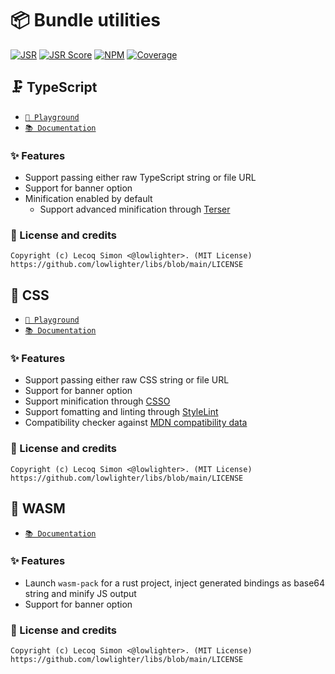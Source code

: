 # 📦 Bundle utilities

[![JSR](https://jsr.io/badges/@libs/bundle)](https://jsr.io/@libs/bundle) [![JSR Score](https://jsr.io/badges/@libs/bundle/score)](https://jsr.io/@libs/bundle) [![NPM](https://img.shields.io/npm/v/@lowlighter%2Fbundle?logo=npm&labelColor=cb0000&color=183e4e)](https://www.npmjs.com/package/@lowlighter/bundle) [![Coverage](https://libs-coverage.lecoq.io/bundle/badge.svg)](https://libs-coverage.lecoq.io/bundle)

## 🗜️ TypeScript

- [`🦕 Playground`](https://libs.lecoq.io/bundle/ts)
- [`📚 Documentation`](https://jsr.io/@libs/bundle/doc/ts/~)

### ✨ Features

- Support passing either raw TypeScript string or file URL
- Support for banner option
- Minification enabled by default
  - Support advanced minification through [Terser](https://terser.org)

### 📜 License and credits

```
Copyright (c) Lecoq Simon <@lowlighter>. (MIT License)
https://github.com/lowlighter/libs/blob/main/LICENSE
```

## 🎨 CSS

- [`🦕 Playground`](https://libs.lecoq.io/bundle/css)
- [`📚 Documentation`](https://jsr.io/@libs/bundle/doc/css/~)

### ✨ Features

- Support passing either raw CSS string or file URL
- Support for banner option
- Support minification through [CSSO](https://github.com/css/csso)
- Support fomatting and linting through [StyleLint](https://github.com/stylelint/stylelint)
- Compatibility checker against [MDN compatibility data](https://github.com/mdn/browser-compat-data)

### 📜 License and credits

```
Copyright (c) Lecoq Simon <@lowlighter>. (MIT License)
https://github.com/lowlighter/libs/blob/main/LICENSE
```

## 🔬 WASM

- [`📚 Documentation`](https://jsr.io/@libs/bundle/doc/wasm/~)

### ✨ Features

- Launch `wasm-pack` for a rust project, inject generated bindings as base64 string and minify JS output
- Support for banner option

### 📜 License and credits

```
Copyright (c) Lecoq Simon <@lowlighter>. (MIT License)
https://github.com/lowlighter/libs/blob/main/LICENSE
```
